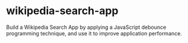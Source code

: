 # wikipedia-search-app

Build a Wikipedia Search App by applying a JavaScript debounce programming technique, and use it to improve application performance.
